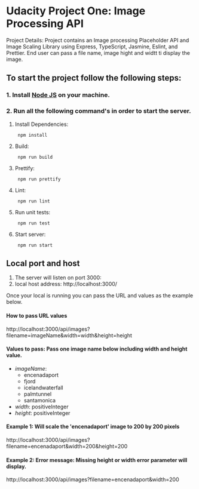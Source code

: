 # Udacity Project One: Image Processing API
Project Details: Project contains an Image processing Placeholder API and Image Scaling Library using Express, TypeScript, Jasmine, Eslint, and Prettier. 
End user can pass a file name, image hight and widtt ti display the image.

## To start the project follow the following steps:
### 1. Install [Node JS](https://nodejs.org/en) on your machine. 
### 2. Run all the following command's in order to start the server.
1. Install Dependencies: <pre><code> npm install </code></pre>
3. Build: <pre><code> npm run build </code></pre>
4. Prettify: <pre><code> npm run prettify </code></pre>
5. Lint: <pre><code> npm run lint </code></pre>
6. Run unit tests: <pre><code> npm run test </code></pre>
7. Start server: <pre><code> npm run start  </code></pre>

## Local port and host
1. The server will listen on port 3000:
2. local host address: http://localhost:3000/

Once your local is running you can pass the URL and values as the example below. 
####  How to pass URL values 
http://localhost:3000/api/images?filename=imageName&width=width&height=height

#### Values to pass: Pass one image name below including width and height value. 
- _imageName_:
  - encenadaport
  - fjord
  - icelandwaterfall
  - palmtunnel
  - santamonica
- _width_: positiveInteger
- _height_: positiveInteger

#### Example 1: Will scale the 'encenadaport' image to 200 by 200 pixels 
http://localhost:3000/api/images?filename=encenadaport&width=200&height=200

#### Example 2: Error message: Missing height or width error parameter will display.
http://localhost:3000/api/images?filename=encenadaport&width=200

